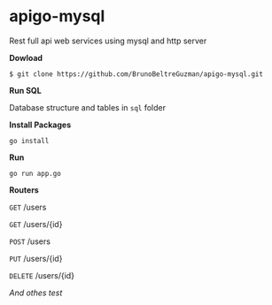 # apigo-mysql

Rest full api web services using mysql and http server

**Dowload**

```Console
$ git clone https://github.com/BrunoBeltreGuzman/apigo-mysql.git
```

**Run SQL**

Database structure and tables in `sql` folder

**Install Packages**

```Console
go install
```

**Run**

```Console
go run app.go
```

**Routers**

`GET` /users

`GET` /users/{id}

`POST` /users

`PUT` /users/{id}

`DELETE` /users/{id}

_And othes test_
